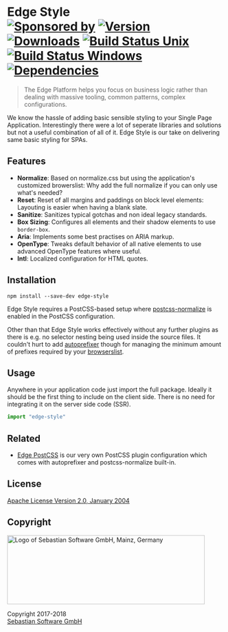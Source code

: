# Edge Style <br/>[![Sponsored by][sponsor-img]][sponsor] [![Version][npm-version-img]][npm] [![Downloads][npm-downloads-img]][npm] [![Build Status Unix][travis-img]][travis] [![Build Status Windows][appveyor-img]][appveyor] [![Dependencies][deps-img]][deps]

[sponsor-img]: https://img.shields.io/badge/Sponsored%20by-Sebastian%20Software-692446.svg
[sponsor]: https://www.sebastian-software.de
[deps]: https://david-dm.org/sebastian-software/edge-style
[deps-img]: https://david-dm.org/sebastian-software/edge-style.svg
[npm]: https://www.npmjs.com/package/edge-style
[npm-downloads-img]: https://img.shields.io/npm/dm/edge-style.svg
[npm-version-img]: https://img.shields.io/npm/v/edge-style.svg
[travis-img]: https://img.shields.io/travis/sebastian-software/edge-style/master.svg?branch=master&label=unix%20build
[appveyor-img]: https://img.shields.io/appveyor/ci/swernerx/edge-style/master.svg?label=windows%20build
[travis]: https://travis-ci.org/sebastian-software/edge-style
[appveyor]: https://ci.appveyor.com/project/swernerx/edge-style/branch/master

> The Edge Platform helps you focus on business logic rather than dealing with massive tooling, common patterns, complex configurations.

We know the hassle of adding basic sensible styling to your Single Page Application.
Interestingly there were a lot of seperate libraries and solutions but not a useful combination of all of it.
Edge Style is our take on delivering same basic styling for SPAs.

## Features

- **Normalize**: Based on normalize.css but using the application's customized browerslist: Why add the full normalize if you can only use what's needed?
- **Reset**: Reset of all margins and paddings on block level elements: Layouting is easier when having a blank slate.
- **Sanitize**: Sanitizes typical gotchas and non ideal legacy standards.
- **Box Sizing**: Configures all elements and their shadow elements to use `border-box`.
- **Aria**: Implements some best practises on ARIA markup.
- **OpenType**: Tweaks default behavior of all native elements to use advanced OpenType features where useful.
- **Intl**: Localized configuration for HTML quotes.

## Installation

```
npm install --save-dev edge-style
```

Edge Style requires a PostCSS-based setup where [postcss-normalize](https://github.com/jonathantneal/postcss-normalize) is enabled in the PostCSS configuration.

Other than that Edge Style works effectively without any further plugins as there is e.g. no selector nesting being used inside the source files. It couldn't hurt to add [autoprefixer](https://github.com/postcss/autoprefixer) though for managing the minimum amount of prefixes required by your [browserslist](http://browserl.ist/).

## Usage

Anywhere in your application code just import the full package. Ideally it should be the first thing to include on the client side. There is no need for integrating it on the server side code (SSR).

```js
import "edge-style"
```

## Related

- [Edge PostCSS](https://github.com/sebastian-software/edge-postcss) is our very own PostCSS plugin configuration which comes with autoprefixer and postcss-normalize built-in.



## License

[Apache License Version 2.0, January 2004](license)


## Copyright

<img src="https://cdn.rawgit.com/sebastian-software/sebastian-software-brand/1c32115c/sebastiansoftware-en.svg" alt="Logo of Sebastian Software GmbH, Mainz, Germany" width="460" height="160"/>

Copyright 2017-2018<br/>[Sebastian Software GmbH](http://www.sebastian-software.de)
